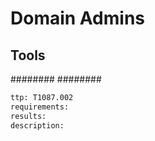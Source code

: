 # Domain Admins

## Tools
########
########

```meta
ttp: T1087.002
requirements:
results: 
description: 
```